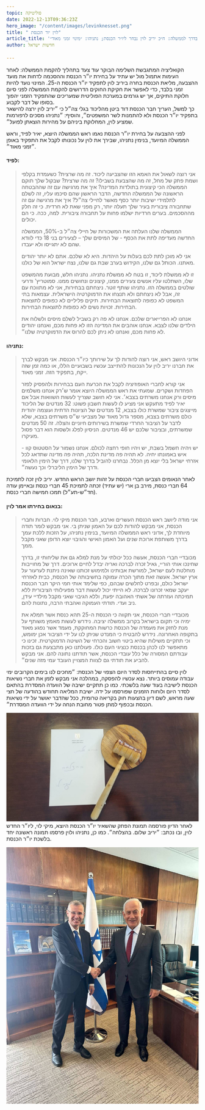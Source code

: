 ```yaml
---
topic: פוליטיקה
date: 2022-12-13T09:36:23Z
hero_image: "/content/images/levinknesset.png"
title: " לוין יור הכנסת"
article_title: 'בדרך לממשלה: ח״כ יריב לוין נבחר ליו״ר הכנסת; נתניהו: ״מינוי זמני מאוד״'
author: חדשות ישראל

---
```

הקואליציה המתגבשת השלימה הבוקר עוד צעד בתהליך להקמת הממשלה: לאחר העימות אתמול מול יש עתיד על בחירת יו״ר הכנסת וההסכמה לדחות את מועד ההצבעה, מליאת הכנסת בחרה ביריב לוין לתפקיד יו״ר הכנסת ה-25. המינוי נועד להיות זמני בלבד, כדי לאפשר את חקיקת החוקים הדרושים להקמת הממשלה לפני סיום חלוקת התיקים, אך יש גורמים במערכת הפוליטית שמעריכים שהתפקיד הזמני יהפוך בסופו של דבר לקבוע.  
כך למשל, העריך חבר הכנסת דוד ביטן מהליכוד בגלי צה״ל כי ״יריב לוין ירצה להישאר בתפקיד יו״ר הכנסת ולא להתמנות לשר המשפטים״, והוסיף: ״נתניהו מסכים לרפורמות שמציע לוין, המחלוקת ביניהם על מהירות הוצאתן לפועל״.

לפני ההצבעה על בחירת יו״ר הכנסת נאמו ראש הממשלה היוצא, יאיר לפיד, וראש הממשלה המיועד, בנימין נתניהו, שבירך את לוין על נכונותו לקבל את התפקיד באופן ״זמני מאוד״.

#### לפיד:

> אני רוצה לשאול את האמא הזו שהצביעה ליכוד. זה מה שרצית? כשעמדת בקלפי ושמת פתק של מחל, זה מה שהצבעת בשבילו? זה מה שרצית? שבקול שלך תוקם הממשלה הכי קיצונית בתולדות המדינה? איך את מרגישה עם זה שההבטחה הראשונה של הממשלה החדשה, הדבר הראשון שהם סיכמו עליו, זה לשלם לתלמידי ישיבות יותר כסף מאשר לחיילי צה״ל? איך את מרגישה עם זה שתחבורה ציבורית בעיר שלך תעלה יותר, רק מפני שאת לא חרדית. כי זה חלק מההסכמים. בערים חרדיות ישלמו פחות על תחבורה ציבורית. למה, ככה. כי הם יכולים.  
>    
>  הממשלה שלנו העלתה את המשכורות של חיילי צה״ל ב-50%, הממשלה החדשה מעדיפה לתת את הכסף - של המיסים שלך – לצעירים בני 18 כדי לוודא שהם לא יתגייסו ולא יעבדו.  
>    
>  אני לא מוכן לתת לכם בעלות על היהדות. היא לא שלכם. אתם לא יותר יהודים מאתנו. הכותל גם שלנו, הקידוש בערב שבת גם שלנו, נצח ישראל הוא של כולנו.  
>    
>  זו לא ממשלת ליכוד, זו בטח לא ממשלת נתניהו. נתניהו חלש, מבועת מהמשפט שלו, השתלטו עליו אנשים צעירים ממנו, קיצונים ונחושים ממנו. סמוטריץ' ודרעי שולטים בממשלה הזו. נתניהו שותף זוטר. ניצחתם בבחירות, אני לא מתווכח עם זה, אבל לא ניצחתם ולא תנצחו את הדמוקרטיה הישראלית. עצמאות בתי המשפט לא כפופה לתוצאות הבחירות. תיקים פליליים לא כפופים לתוצאות הבחירות. זכויות נשים לא כפופות לתוצאות הבחירות.  
>    
>  אנחנו לא הפרייארים שלכם. אנחנו לא פה רק בשביל לשלם מיסים ולשלוח את הילדים שלנו לצבא. אנחנו אוהבים את המדינה הזו לא פחות מכם, ואנחנו יהודים לא פחות מכם, ואנחנו לא ניתן לכם להרוס את הדמוקרטיה שלנו״.

#### נתניהו:

> אדוני היושב ראש, אני רוצה להודות לך על שירותך כיו״ר הכנסת. אני מבקש לברך את חברנו יריב לוין על הנכונות להתייצב עכשיו בשבועיים הללו, או כמה זמן שזה ייקח, בתפקיד הזה. זמני מאוד.  
>    
>  אני קורא לחברי האופוזיציה לקבל את הכרעת העם בבחירות ולהפסיק לפזר הפחדות ושקרים. שמעתי את ראש הממשלה היוצא אומר ש׳רק אנחנו משלמים מיסים ורק אנחנו משרתים בצבא׳. אני לא חושב שצריך לעשות השוואות אבל אם יאיר לפיד מתעקש אני מציע לו לעשות חשבון פשוט: 32 מנדטים של הליכוד מייצגים ציבור שמשרת כולו בצבא, 12 מנדטים של הציונות הדתית ועוצמה יהודית כולם משרתים בצבא, מספר גדול מאוד של מצביעי ש״ס משרתים בצבא, שלא לדבר על הציבור החרדי שמשרת בשירותים חיוניים והצלה. זה 50 מנדטים שמשרתים, ובציבור שלכם יש 46 מנדטים. הניסיון לפלג ולשסות הוא דבר פסול מעיקרו.  
>    
>  יש ויהיה חשמל בשבת, יש ויהיו חופי רחצה לכולם. אנחנו נשמור על הסטטוס קוו - איש באמונתו יחיה. לא תהיה פה מדינת הלכה, תהיה פה מדינה שתדאג לכל אזרחי ישראל בלי יוצא מן הכלל. נבחרנו להוביל בדרך שלנו, דרך של הימין הלאומי ודרך של הימין הליברלי וכך נעשה״.

לאחר הנאומים הצביעו חברי הכנסת על זהות יושב הראש החדש. יריב לוין זכה לתמיכת 64 חברי כנסת, מירב בן ארי (יש עתיד) זכתה לתמיכת 45 חברי כנסת ובאיימן עודה (חד״ש-תע״ל) תמכו חמישה חברי כנסת.

#### בנאום בחירתו אמר לוין:

> אני מודה ליושב ראש הכנסת העשרים וארבע, חבר הכנסת מיקי לוי. חברות וחברי הכנסת, אני מבקש להודות לכם על האמון שניתן בי. אני מבקש לומר תודה מיוחדת לך, אדוני ראש הממשלה המיועד, בנימין נתניהו, על הזכות ללכת עמך בדרך משותפת ארוכת שנים ועל האמון האישי והגיבוי יוצא הדופן שאני מקבל ממך.  
>    
>  מכובדיי חברי הכנסת, אעשה ככל יכולתי על מנת למלא גם את שליחותי זו, בדרך שחינכו אותי הוריי, גאיל זכרה לברכה ואריה יבדל לחיים ארוכים. דרך של מחוייבות מוחלטת לעם ישראל, למורשת אבותינו ולמימוש זכותנו שאינה ניתנת לערעור על ארץ ישראל. אעשה זאת מתוך הכרה עמוקה בחשיבותה של הכנסת, כבית לאזרחי ישראל כולם, ובפרט לחלשים שבהם, כפי שלימד אותי חמי היקר חבר הכנסת יעקב שמאי זכרונו לברכה. לא הייתי יכול לעשות דבר מפעילותי הציבורית ללא תמיכתה ועזרתה של אשתי האהובה יפעת, וללא הגיבוי שאני מקבל מילדיי עידן, ניב ועדי. תודתי העמוקה ואהבתי הרבה, נתונות להם.  
>    
>  מכובדיי חברי הכנסת, אני תקווה כי הכנסת ה-25 תהא כנסת אשר תמלא את ימיה וכי תקום בישראל בקרוב ממשלה יציבה. נידרש לעשות מאמץ משותף על מנת לחזק את מעמדה של הכנסת כרשות המחוקקת, מעמד אשר נפגע מאוד בתקופה האחרונה. נידרש להבטיח כי המנדט שניתן לנו על ידי הציבור אכן ימומש, וכי תתקיים משילות שהיא ביטוי חשוב והכרחי של השיטה הדמוקרטית. זכינו כי מתאפשר לנו לכהן בכנסת כנציגי העם כולו. פעולתנו כאן מתבצעת גם בזכות עבודתם המסורה של כלל עובדי הכנסת, אשר תודתנו נתונה להם. אני מבקש להביע את תודתי גם לצוות המצויין העובד עמי מזה שנים״.

לוין סיים בהתייחסות לסדר היום הצפוי של הכנסת: ״מחכים לנו בימים הקרובים ימי עבודה עמוסים ביותר. נצא עכשיו להפסקה, במהלכה אני מבקש לזמן את חברי נשיאות הכנסת לישיבה בעוד שעה בלשכתי. כמו כן תתקיים ישיבה של הוועדה המסדרת בהתאם לסדר היום ולוחות הזמנים שפורסמו על ידה. ישיבת המליאה תחודש בהודעה של חצי שעה מראש, לשם דיון בהצעות חוק בקריאה טרומית, ככל שהדבר יאושר על ידי נשיאות הכנסת ובכפוף למתן פטור מחובת הנחה על ידי הוועדה המסדרת״.

![](/content/images/img_9b4672e37e92-1.jpeg "הפתק שהשאיר לוי ללוין")
לאחר הדיון פורסמה תמונת הפתק שהשאיר יו״ר הכנסת היוצא, מיקי לוי, ליו״ר החדש לוין, ובו נכתב: ״יריב שלום. בהצלחה״. כמו כן, נתניהו ולוין פרסמו תמונה ראשונה יחד בלשכת יו״ר הכנסת.

![](/content/images/img_02956a41a0e7-1.jpeg "נתניהו ולוין בלשכת היו״ר")